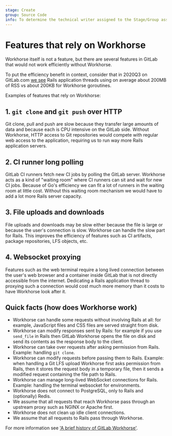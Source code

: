 ```yaml
---
stage: Create
group: Source Code
info: To determine the technical writer assigned to the Stage/Group associated with this page, see https://about.gitlab.com/handbook/product/ux/technical-writing/#assignments
---
```


# Features that rely on Workhorse

Workhorse itself is not a feature, but there are several features in
GitLab that would not work efficiently without Workhorse.

To put the efficiency benefit in context, consider that in 2020Q3 on
GitLab.com [we see](https://thanos-query.ops.gitlab.net/graph?g0.range_input=1h&g0.max_source_resolution=0s&g0.expr=sum(ruby_process_resident_memory_bytes%7Bapp%3D%22webservice%22%2Cenv%3D%22gprd%22%2Crelease%3D%22gitlab%22%7D)%20%2F%20sum(puma_max_threads%7Bapp%3D%22webservice%22%2Cenv%3D%22gprd%22%2Crelease%3D%22gitlab%22%7D)&g0.tab=1&g1.range_input=1h&g1.max_source_resolution=0s&g1.expr=sum(go_memstats_sys_bytes%7Bapp%3D%22webservice%22%2Cenv%3D%22gprd%22%2Crelease%3D%22gitlab%22%7D)%2Fsum(go_goroutines%7Bapp%3D%22webservice%22%2Cenv%3D%22gprd%22%2Crelease%3D%22gitlab%22%7D)&g1.tab=1)
Rails application threads using on average
about 200MB of RSS vs about 200KB for Workhorse goroutines.

Examples of features that rely on Workhorse:

## 1. `git clone` and `git push` over HTTP

Git clone, pull and push are slow because they transfer large amounts
of data and because each is CPU intensive on the GitLab side. Without
Workhorse, HTTP access to Git repositories would compete with regular
web access to the application, requiring us to run way more Rails
application servers.

## 2. CI runner long polling

GitLab CI runners fetch new CI jobs by polling the GitLab server.
Workhorse acts as a kind of "waiting room" where CI runners can sit
and wait for new CI jobs. Because of Go's efficiency we can fit a lot
of runners in the waiting room at little cost. Without this waiting
room mechanism we would have to add a lot more Rails server capacity.

## 3. File uploads and downloads

File uploads and downloads may be slow either because the file is
large or because the user's connection is slow. Workhorse can handle
the slow part for Rails. This improves the efficiency of features such
as CI artifacts, package repositories, LFS objects, etc.

## 4. Websocket proxying

Features such as the web terminal require a long lived connection
between the user's web browser and a container inside GitLab that is
not directly accessible from the internet. Dedicating a Rails
application thread to proxying such a connection would cost much more
memory than it costs to have Workhorse look after it.

## Quick facts (how does Workhorse work)

- Workhorse can handle some requests without involving Rails at all:
  for example, JavaScript files and CSS files are served straight
  from disk.
- Workhorse can modify responses sent by Rails: for example if you use
  `send_file` in Rails then GitLab Workhorse opens the file on
  disk and send its contents as the response body to the client.
- Workhorse can take over requests after asking permission from Rails.
  Example: handling `git clone`.
- Workhorse can modify requests before passing them to Rails. Example:
  when handling a Git LFS upload Workhorse first asks permission from
  Rails, then it stores the request body in a temporary file, then it sends
  a modified request containing the file path to Rails.
- Workhorse can manage long-lived WebSocket connections for Rails.
  Example: handling the terminal websocket for environments.
- Workhorse does not connect to PostgreSQL, only to Rails and (optionally) Redis.
- We assume that all requests that reach Workhorse pass through an
  upstream proxy such as NGINX or Apache first.
- Workhorse does not clean up idle client connections.
- We assume that all requests to Rails pass through Workhorse.

For more information see ['A brief history of GitLab Workhorse'](https://about.gitlab.com/blog/2016/04/12/a-brief-history-of-gitlab-workhorse/).
